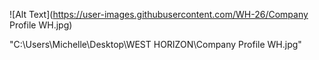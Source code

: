 ![Alt Text](https://user-images.githubusercontent.com/WH-26/Company Profile WH.jpg)


"C:\Users\Michelle\Desktop\WEST HORIZON\Company Profile WH.jpg"
